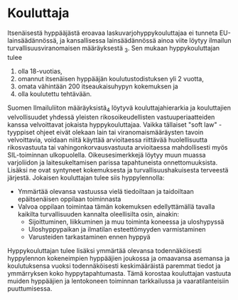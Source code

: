 # Kouluttaja


Itsenäisestä hyppääjästä eroavaa laskuvarjohyppykouluttajaa ei tunneta EU-lainsäädännössä, ja kansallisessa lainsäädännössä ainoa viite löytyy ilmailun turvallisuusviranomaisen määräyksestä <sub>3</sub>. Sen mukaan hyppykouluttajan tulee

1. olla 18-vuotias, 
2. omannut itsenäisen hyppääjän koulutustodistuksen yli 2 vuotta,
3. omata vähintään 200 itseaukaisuhypyn kokemuksen ja 
4. olla koulutettu tehtävään.

Suomen Ilmailuliiton määräyksistä<sub>4</sub> löytyvä kouluttajahierarkia ja kouluttajien velvollisuudet yhdessä yleisten rikosoikeudellisten vastuuperiaatteiden kanssa velvoittavat jokaista hyppykouluttajaa. Vaikka tällaiset "soft law" -tyyppiset ohjeet eivät olekaan lain tai viranomaismääräysten tavoin velvoittavia, voidaan niitä käyttää arvioitaessa riittävää huolellisuutta rikosvastuuta tai vahingonkorvausvastuuta arvioitaessa mahdollisesti myös SIL-toiminnan ulkopuolella. Oikeusesimerkkejä löytyy muun muassa varjoliidon ja laitesukeltamisen parissa tapahtuneista onnettomuuksista.  Lisäksi ne ovat syntyneet kokemuksesta ja turvallisuushakuisesta  terveestä järjestä. Jokaisen kouluttajan tulee siis hyppylennolla:

- Ymmärtää olevansa vastuussa vielä tiedoiltaan ja taidoiltaan epäitsenäisen oppilaan toiminnasta
- Valvoa oppilaan toimintaa tämän kokemuksen edellyttämällä tavalla kaikilta turvallisuuden kannalta oleellisilta osin, ainakin:
  - Sijoittuminen, liikkuminen ja muu toiminta koneessa ja uloshypyssä
  - Uloshyppypaikan ja ilmatilan esteettömyyden varmistaminen
  - Varusteiden tarkastaminen ennen hyppyä
 
  
Hyppykouluttajan tulee lisäksi ymmärtää olevansa todennäköisesti hyppylennon kokeneimpien hyppääjien joukossa ja omaavansa asemansa ja koulutuksensa vuoksi todennäköisesti keskimääräistä paremmat tiedot ja ymmärryksen koko hyppytapahtumasta. Tämä korostaa kouluttajan vastuuta muiden hyppääjien ja lentokoneen toiminnan tarkkailussa ja vaaratilanteisiin puuttumisessa.